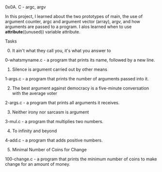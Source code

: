 0x0A. C - argc, argv

In this project, I learned about the two prototypes of main, the use of argument counter, argc and argument vector (array), argv, and how arguments are passed to a program. I alos learned when to use __attribute__((unused)) variable attribute.



Tasks

0. It ain't what they call you, it's what you answer to

0-whatsmyname.c - a program that prints its name, followed by a new line.

1. Silence is argument carried out by other means

1-args.c - a program that prints the number of arguments passed into it.

2. The best argument against democracy is a five-minute conversation with the average voter

2-args.c - a program that prints all arguments it receives.

3. Neither irony nor sarcasm is argument

3-mul.c - a program that multiplies two numbers.

4. To infinity and beyond

4-add.c - a program that adds positive numbers.

5. Minimal Number of Coins for Change

100-change.c - a program that prints the minimum number of coins to make change for an amount of money.
